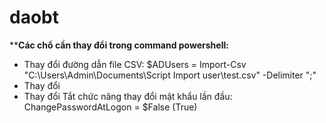 # daobt
****Các chổ cần thay đổi trong command powershell:**
- Thay đổi đường dẫn file CSV: $ADUsers = Import-Csv "C:\Users\Admin\Documents\Script Import user\test.csv" -Delimiter ";"
- Thay đổi 
- Thay đổi Tắt chức năng thay đổi mật khẩu lần đầu: ChangePasswordAtLogon = $False (True)


